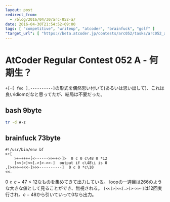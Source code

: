 ```yaml
---
layout: post
redirect_from:
  - /blog/2016/04/30/arc-052-a/
date: 2016-04-30T21:54:52+09:00
tags: [ "competitive", "writeup", "atcoder", "brainfuck", "golf" ]
"target_url": [ "https://beta.atcoder.jp/contests/arc052/tasks/arc052_a" ]
---
```


# AtCoder Regular Contest 052 A - 何期生？

`+[-[ foo ],----------]`の形式を偶然思い付いて(あるいは思い出して)、これは良いidiomだなと思ってたが、結局は不要だった。

## bash 9byte

``` sh
tr -d A-z
```

## brainfuck 73byte

``` brainfuck
#!/usr/bin/env bf
>+[
    >++++++[<------>>++<-]>  0 c 0 c\48 0 *12
    [<<[>]<<[.>]>->>-]  output if c\48\i is 0
,[>+>>+<<<-]>>>----------]  0 c 0 *c\10
<<.
```

$0 \ge c - 47 \lt 12$なものを集めてきて出力している。
loopの一週目は$266$のような大きな値として見ることができ、無視される。
`[<<[>]<<[.>]>->>-]`は$12$回実行され、$c-48$から引いていって$0$なら出力。
